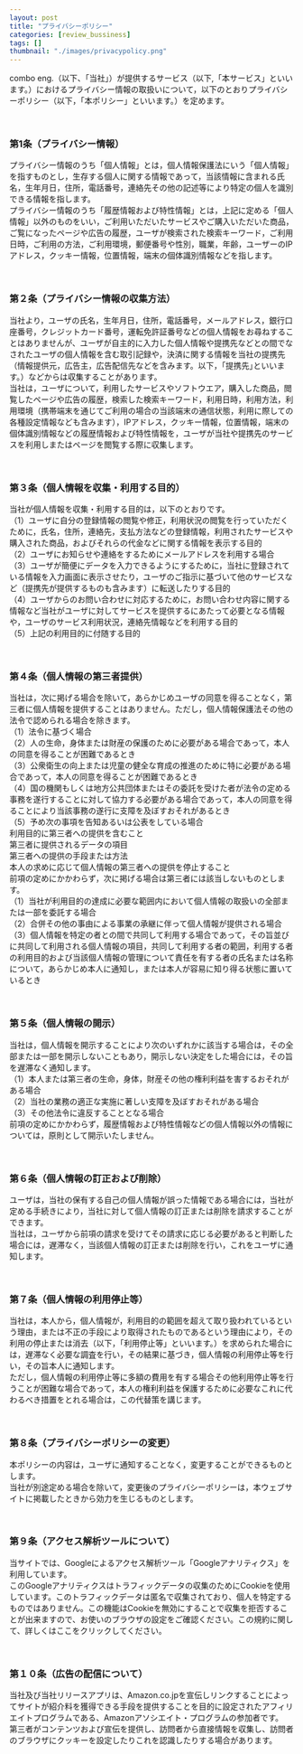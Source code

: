 ```yaml
---
layout: post
title: "プライバシーポリシー"
categories: [review_bussiness]
tags: []
thumbnail: "./images/privacypolicy.png"
---
```


  
combo eng.（以下、「当社」）が提供するサービス（以下,「本サービス」といいます。）におけるプライバシー情報の取扱いについて，以下のとおりプライバシーポリシー（以下，「本ポリシー」といいます。）を定めます。  

<br>

### 第1条（プライバシー情報）  
プライバシー情報のうち「個人情報」とは，個人情報保護法にいう「個人情報」を指すものとし，生存する個人に関する情報であって，当該情報に含まれる氏名，生年月日，住所，電話番号，連絡先その他の記述等により特定の個人を識別できる情報を指します。  
プライバシー情報のうち「履歴情報および特性情報」とは，上記に定める「個人情報」以外のものをいい，ご利用いただいたサービスやご購入いただいた商品，ご覧になったページや広告の履歴，ユーザが検索された検索キーワード，ご利用日時，ご利用の方法，ご利用環境，郵便番号や性別，職業，年齢，ユーザーのIPアドレス，クッキー情報，位置情報，端末の個体識別情報などを指します。  

<br>

### 第２条（プライバシー情報の収集方法）  
当社より，ユーザの氏名，生年月日，住所，電話番号，メールアドレス，銀行口座番号，クレジットカード番号，運転免許証番号などの個人情報をお尋ねすることはありませんが、ユーザが自主的に入力した個人情報や提携先などとの間でなされたユーザの個人情報を含む取引記録や，決済に関する情報を当社の提携先（情報提供元，広告主，広告配信先などを含みます。以下，｢提携先｣といいます。）などからは収集することがあります。  
当社は，ユーザについて，利用したサービスやソフトウエア，購入した商品，閲覧したページや広告の履歴，検索した検索キーワード，利用日時，利用方法，利用環境（携帯端末を通じてご利用の場合の当該端末の通信状態，利用に際しての各種設定情報なども含みます），IPアドレス，クッキー情報，位置情報，端末の個体識別情報などの履歴情報および特性情報を，ユーザが当社や提携先のサービスを利用しまたはページを閲覧する際に収集します。  

<br>

### 第３条（個人情報を収集・利用する目的）  
当社が個人情報を収集・利用する目的は，以下のとおりです。  
（1）ユーザに自分の登録情報の閲覧や修正，利用状況の閲覧を行っていただくために，氏名，住所，連絡先，支払方法などの登録情報，利用されたサービスや購入された商品，およびそれらの代金などに関する情報を表示する目的  
（2）ユーザにお知らせや連絡をするためにメールアドレスを利用する場合  
（3）ユーザが簡便にデータを入力できるようにするために，当社に登録されている情報を入力画面に表示させたり，ユーザのご指示に基づいて他のサービスなど（提携先が提供するものも含みます）に転送したりする目的  
（4）ユーザからのお問い合わせに対応するために，お問い合わせ内容に関する情報など当社がユーザに対してサービスを提供するにあたって必要となる情報や，ユーザのサービス利用状況，連絡先情報などを利用する目的  
（5）上記の利用目的に付随する目的  

<br>

### 第４条（個人情報の第三者提供）  
当社は，次に掲げる場合を除いて，あらかじめユーザの同意を得ることなく，第三者に個人情報を提供することはありません。ただし，個人情報保護法その他の法令で認められる場合を除きます。  
（1）法令に基づく場合  
（2）人の生命，身体または財産の保護のために必要がある場合であって，本人の同意を得ることが困難であるとき  
（3）公衆衛生の向上または児童の健全な育成の推進のために特に必要がある場合であって，本人の同意を得ることが困難であるとき  
（4）国の機関もしくは地方公共団体またはその委託を受けた者が法令の定める事務を遂行することに対して協力する必要がある場合であって，本人の同意を得ることにより当該事務の遂行に支障を及ぼすおそれがあるとき  
（5）予め次の事項を告知あるいは公表をしている場合  
利用目的に第三者への提供を含むこと  
第三者に提供されるデータの項目  
第三者への提供の手段または方法  
本人の求めに応じて個人情報の第三者への提供を停止すること  
前項の定めにかかわらず，次に掲げる場合は第三者には該当しないものとします。  
（1）当社が利用目的の達成に必要な範囲内において個人情報の取扱いの全部または一部を委託する場合  
（2）合併その他の事由による事業の承継に伴って個人情報が提供される場合  
（3）個人情報を特定の者との間で共同して利用する場合であって，その旨並びに共同して利用される個人情報の項目，共同して利用する者の範囲，利用する者の利用目的および当該個人情報の管理について責任を有する者の氏名または名称について，あらかじめ本人に通知し，または本人が容易に知り得る状態に置いているとき  

<br>

### 第５条（個人情報の開示）  
当社は，個人情報を開示することにより次のいずれかに該当する場合は，その全部または一部を開示しないこともあり，開示しない決定をした場合には，その旨を遅滞なく通知します。  
（1）本人または第三者の生命，身体，財産その他の権利利益を害するおそれがある場合  
（2）当社の業務の適正な実施に著しい支障を及ぼすおそれがある場合  
（3）その他法令に違反することとなる場合  
前項の定めにかかわらず，履歴情報および特性情報などの個人情報以外の情報については，原則として開示いたしません。  

<br>

### 第６条（個人情報の訂正および削除）  
ユーザは，当社の保有する自己の個人情報が誤った情報である場合には，当社が定める手続きにより，当社に対して個人情報の訂正または削除を請求することができます。  
当社は，ユーザから前項の請求を受けてその請求に応じる必要があると判断した場合には，遅滞なく，当該個人情報の訂正または削除を行い，これをユーザに通知します。  

<br>

### 第７条（個人情報の利用停止等）  
当社は，本人から，個人情報が，利用目的の範囲を超えて取り扱われているという理由，または不正の手段により取得されたものであるという理由により，その利用の停止または消去（以下，「利用停止等」といいます。）を求められた場合には，遅滞なく必要な調査を行い，その結果に基づき，個人情報の利用停止等を行い，その旨本人に通知します。  
ただし，個人情報の利用停止等に多額の費用を有する場合その他利用停止等を行うことが困難な場合であって，本人の権利利益を保護するために必要なこれに代わるべき措置をとれる場合は，この代替策を講じます。  

<br>

### 第８条（プライバシーポリシーの変更）  
本ポリシーの内容は，ユーザに通知することなく，変更することができるものとします。  
当社が別途定める場合を除いて，変更後のプライバシーポリシーは，本ウェブサイトに掲載したときから効力を生じるものとします。  

<br>

### 第９条（アクセス解析ツールについて）  
当サイトでは、Googleによるアクセス解析ツール「Googleアナリティクス」を利用しています。  
このGoogleアナリティクスはトラフィックデータの収集のためにCookieを使用しています。このトラフィックデータは匿名で収集されており、個人を特定するものではありません。この機能はCookieを無効にすることで収集を拒否することが出来ますので、お使いのブラウザの設定をご確認ください。この規約に関して、詳しくはここをクリックしてください。  

<br>

### 第１０条（広告の配信について）

当社及び当社リリースアプリは、Amazon.co.jpを宣伝しリンクすることによってサイトが紹介料を獲得できる手段を提供することを目的に設定されたアフィリエイトプログラムである、Amazonアソシエイト・プログラムの参加者です。  
第三者がコンテンツおよび宣伝を提供し、訪問者から直接情報を収集し、訪問者のブラウザにクッキーを設定したりこれを認識したりする場合があります。  

<br>
